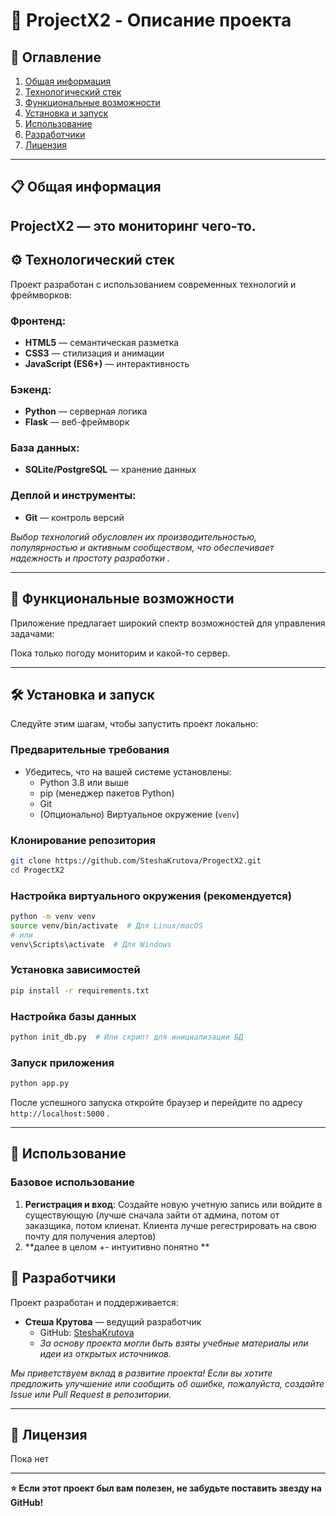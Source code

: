 # 🚀 ProjectX2 - Описание проекта

## 📖 Оглавление

1.  [Общая информация](#-общая-информация)
2.  [Технологический стек](#-технологический-стек)
3.  [Функциональные возможности](#-функциональные-возможности)
4.  [Установка и запуск](#-установка-и-запуск)
5.  [Использование](#-использование)
6.  [Разработчики](#-разработчики)
7.  [Лицензия](#-лицензия)

---

## 📋 Общая информация

**ProjectX2** — это мониторинг чего-то.
---

## ⚙️ Технологический стек

Проект разработан с использованием современных технологий и фреймворков:

### **Фронтенд:**
*   **HTML5** — семантическая разметка
*   **CSS3** — стилизация и анимации
*   **JavaScript (ES6+)** — интерактивность

### **Бэкенд:**
*   **Python** — серверная логика
*   **Flask** — веб-фреймворк

### **База данных:**
*   **SQLite/PostgreSQL** — хранение данных

### **Деплой и инструменты:**
*   **Git** — контроль версий

*Выбор технологий обусловлен их производительностью, популярностью и активным сообществом, что обеспечивает надежность и простоту разработки .*

---

## 🎯 Функциональные возможности

Приложение предлагает широкий спектр возможностей для управления задачами:

Пока только погоду мониторим и какой-то сервер.

---

## 🛠️ Установка и запуск

Следуйте этим шагам, чтобы запустить проект локально:

### **Предварительные требования**
*   Убедитесь, что на вашей системе установлены:
    *   Python 3.8 или выше
    *   pip (менеджер пакетов Python)
    *   Git
    *   (Опционально) Виртуальное окружение (`venv`)

### **Клонирование репозитория**
```bash
git clone https://github.com/SteshaKrutova/ProgectX2.git
cd ProgectX2
```

### **Настройка виртуального окружения (рекомендуется)**
```bash
python -m venv venv
source venv/bin/activate  # Для Linux/macOS
# или
venv\Scripts\activate  # Для Windows
```

### **Установка зависимостей**
```bash
pip install -r requirements.txt
```

### **Настройка базы данных**
```bash
python init_db.py  # Или скрипт для инициализации БД
```

### **Запуск приложения**
```bash
python app.py
```

После успешного запуска откройте браузер и перейдите по адресу `http://localhost:5000` .

---

## 🚦 Использование

### **Базовое использование**
1.  **Регистрация и вход**: Создайте новую учетную запись или войдите в существующую (лучше сначала зайти от админа, потом от  заказщика, потом клиенат. Клиента лучше регестрировать на свою почту для получения алертов)
2.  **далее в целом +- интуитивно понятно **

## 👥 Разработчики

Проект разработан и поддерживается:

*   **Стеша Крутова** — ведущий разработчик
    *   GitHub: [SteshaKrutova](https://github.com/SteshaKrutova)
    *   *За основу проекта могли быть взяты учебные материалы или идеи из открытых источников.* 

*Мы приветствуем вклад в развитие проекта! Если вы хотите предложить улучшение или сообщить об ошибке, пожалуйста, создайте Issue или Pull Request в репозитории.* 

---

## 📄 Лицензия
Пока нет 

---

**⭐ Если этот проект был вам полезен, не забудьте поставить звезду на GitHub!** 
